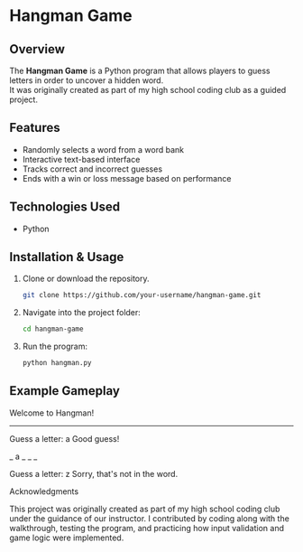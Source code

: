 # Hangman Game  

## Overview  
The **Hangman Game** is a Python program that allows players to guess letters in order to uncover a hidden word.  
It was originally created as part of my high school coding club as a guided project.  

## Features  
- Randomly selects a word from a word bank  
- Interactive text-based interface  
- Tracks correct and incorrect guesses  
- Ends with a win or loss message based on performance  

## Technologies Used  
- Python  

## Installation & Usage  
1. Clone or download the repository.  
   ```bash
   git clone https://github.com/your-username/hangman-game.git
   
2. Navigate into the project folder:
   ```bash
   cd hangman-game

3. Run the program:
   ```bash
   python hangman.py

## Example Gameplay
Welcome to Hangman!
_ _ _ _ _

Guess a letter: a
Good guess!

_ a _ _ _

Guess a letter: z
Sorry, that's not in the word.

Acknowledgments

This project was originally created as part of my high school coding club under the guidance of our instructor.
I contributed by coding along with the walkthrough, testing the program, and practicing how input validation and game logic were implemented.
